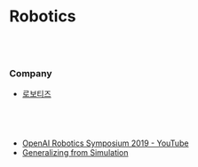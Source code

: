 Robotics
==========


 <br/><br/>


### Company
- [로보티즈](http://www.robotis.com/)


 <br/><br/>
 

### 
- [OpenAI Robotics Symposium 2019 - YouTube](https://www.youtube.com/watch?v=WRsxoVB8Yng)
- [Generalizing from Simulation](https://openai.com/blog/generalizing-from-simulation/)


 <br/><br/>

